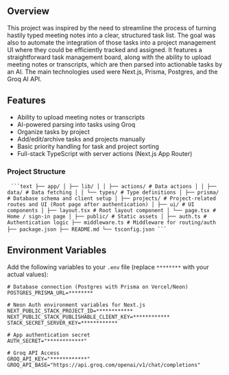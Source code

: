 ## Overview

This project was inspired by the need to streamline the process of turning hastily typed meeting notes into a clear, structured task list. The goal was also to automate the integration of those tasks into a project management UI where they could be efficiently tracked and assigned. It features a straightforward task management board, along with the ability to upload meeting notes or transcripts, which are then parsed into actionable tasks by an AI. The main technologies used were Next.js, Prisma, Postgres, and the Groq AI API.

## Features

- Ability to upload meeting notes or transcripts
- AI-powered parsing into tasks using Groq
- Organize tasks by project
- Add/edit/archive tasks and projects manually
- Basic priority handling for task and project sorting
- Full-stack TypeScript with server actions (Next.js App Router)

### Project Structure

<pre> <code>```text ├── app/ │ ├── lib/ │ │ ├── actions/ # Data actions │ │ ├── data/ # Data fetching │ │ └── types/ # Type definitions │ ├── prisma/ # Database schema and client setup │ ├── projects/ # Project-related routes and UI (Root page after authentication) │ ├── ui/ # UI components │ ├── layout.tsx # Root layout component │ └── page.tsx # Home / sign-in page │ ├── public/ # Static assets │ ├── auth.ts # Authentication logic ├── middleware.ts # Middleware for routing/auth ├── package.json ├── README.md └── tsconfig.json ```</code> </pre>
## Environment Variables

Add the following variables to your `.env` file (replace `********` with your actual values):

```env
# Database connection (Postgres with Prisma on Vercel/Neon)
POSTGRES_PRISMA_URL=********

# Neon Auth environment variables for Next.js
NEXT_PUBLIC_STACK_PROJECT_ID=************
NEXT_PUBLIC_STACK_PUBLISHABLE_CLIENT_KEY=************
STACK_SECRET_SERVER_KEY=************

# App authentication secret
AUTH_SECRET="************"

# Groq API Access
GROQ_API_KEY="************"
GROQ_API_BASE="https://api.groq.com/openai/v1/chat/completions"